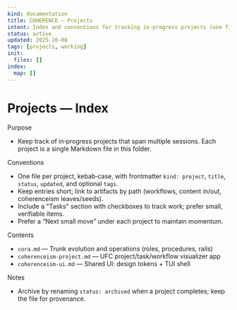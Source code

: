 ```yaml
---
kind: documentation
title: COHERENCE — Projects
intent: Index and conventions for tracking in‑progress projects (one file per project)
status: active
updated: 2025-10-08
tags: [projects, working]
init:
  files: []
index:
  map: []
---
```


# Projects — Index

Purpose
- Keep track of in‑progress projects that span multiple sessions. Each project is a single Markdown file in this folder.

Conventions
- One file per project, kebab‑case, with frontmatter `kind: project`, `title`, `status`, `updated`, and optional `tags`.
- Keep entries short; link to artifacts by path (workflows, content in/out, coherenceism leaves/seeds).
- Include a "Tasks" section with checkboxes to track work; prefer small, verifiable items.
- Prefer a “Next small move” under each project to maintain momentum.

Contents
- `cora.md` — Trunk evolution and operations (roles, procedures, rails)
- `coherenceism-project.md` — UFC project/task/workflow visualizer app
- `coherenceism-ui.md` — Shared UI: design tokens + TUI shell

Notes
- Archive by renaming `status: archived` when a project completes; keep the file for provenance.
